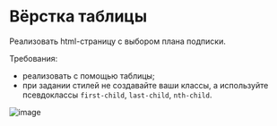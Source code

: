 # Вёрстка таблицы

Реализовать html-страницу с выбором плана подписки.

Требования:
- реализовать с помощью таблицы;
- при задании стилей не создавайте ваши классы, а используйте псевдоклассы `first-child`, `last-child`, `nth-child`.

![image](https://user-images.githubusercontent.com/8177749/178143076-a4921405-a9bf-40ff-9643-618208bcea3b.png)
